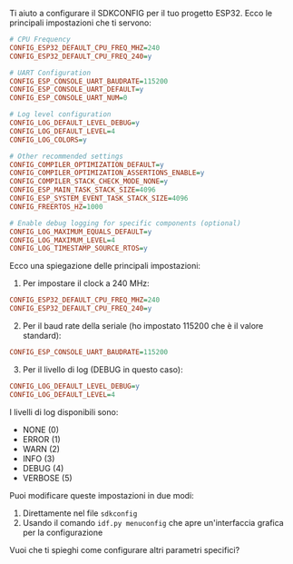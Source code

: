 Ti aiuto a configurare il SDKCONFIG per il tuo progetto ESP32. Ecco le principali impostazioni che ti servono:



```ini
# CPU Frequency
CONFIG_ESP32_DEFAULT_CPU_FREQ_MHZ=240
CONFIG_ESP32_DEFAULT_CPU_FREQ_240=y

# UART Configuration
CONFIG_ESP_CONSOLE_UART_BAUDRATE=115200
CONFIG_ESP_CONSOLE_UART_DEFAULT=y
CONFIG_ESP_CONSOLE_UART_NUM=0

# Log level configuration
CONFIG_LOG_DEFAULT_LEVEL_DEBUG=y
CONFIG_LOG_DEFAULT_LEVEL=4
CONFIG_LOG_COLORS=y

# Other recommended settings
CONFIG_COMPILER_OPTIMIZATION_DEFAULT=y
CONFIG_COMPILER_OPTIMIZATION_ASSERTIONS_ENABLE=y
CONFIG_COMPILER_STACK_CHECK_MODE_NONE=y
CONFIG_ESP_MAIN_TASK_STACK_SIZE=4096
CONFIG_ESP_SYSTEM_EVENT_TASK_STACK_SIZE=4096
CONFIG_FREERTOS_HZ=1000

# Enable debug logging for specific components (optional)
CONFIG_LOG_MAXIMUM_EQUALS_DEFAULT=y
CONFIG_LOG_MAXIMUM_LEVEL=4
CONFIG_LOG_TIMESTAMP_SOURCE_RTOS=y

```

Ecco una spiegazione delle principali impostazioni:

1. Per impostare il clock a 240 MHz:
```ini
CONFIG_ESP32_DEFAULT_CPU_FREQ_MHZ=240
CONFIG_ESP32_DEFAULT_CPU_FREQ_240=y
```

2. Per il baud rate della seriale (ho impostato 115200 che è il valore standard):
```ini
CONFIG_ESP_CONSOLE_UART_BAUDRATE=115200
```

3. Per il livello di log (DEBUG in questo caso):
```ini
CONFIG_LOG_DEFAULT_LEVEL_DEBUG=y
CONFIG_LOG_DEFAULT_LEVEL=4
```

I livelli di log disponibili sono:
- NONE (0)
- ERROR (1)
- WARN (2)
- INFO (3)
- DEBUG (4)
- VERBOSE (5)

Puoi modificare queste impostazioni in due modi:
1. Direttamente nel file `sdkconfig`
2. Usando il comando `idf.py menuconfig` che apre un'interfaccia grafica per la configurazione

Vuoi che ti spieghi come configurare altri parametri specifici?